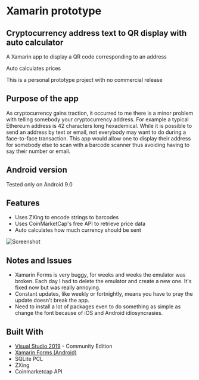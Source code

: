 # Xamarin prototype
## Cryptocurrency address text to QR display with auto calculator

A Xamarin app to display a QR code corresponding to an address

Auto calculates prices

This is a personal prototype project with no commercial release

## Purpose of the app

As cryptocurrency gains traction, it occurred to me there is a minor problem with telling somebody your cryptocurrency address.
For example a typical Ethereum address is 42 characters long hexademical.
While it is possible to send an address by text or email, not everybody may want to do during a face-to-face transaction.
This app would allow one to display their address for somebody else to scan with a barcode scanner thus avoiding having to say their number or email.

## Android version

Tested only on Android 9.0

## Features

* Uses ZXing to encode strings to barcodes
* Uses CoinMarketCap's free API to retrieve price data
* Auto calculates how much currency should be sent

![Screenshot](https://eempc.github.io/hosted_images//xamarin-app.PNG)

## Notes and Issues

* Xamarin Forms is very buggy, for weeks and weeks the emulator was broken. Each day I had to delete the emulator and create a new one. It's fixed now but was really annoying.
* Constant updates, like weekly or fortnightly, means you have to pray the update doesn't break the app.
* Need to install a lot of packages even to do something as simple as change the font because of iOS and Android idiosyncrasies.

## Built With

* [Visual Studio 2019](https://visualstudio.microsoft.com//) - Community Edition
* [Xamarin Forms (Android)](https://docs.microsoft.com/en-us/xamarin/xamarin-forms/)
* SQLite PCL
* ZXing
* Coinmarketcap API
